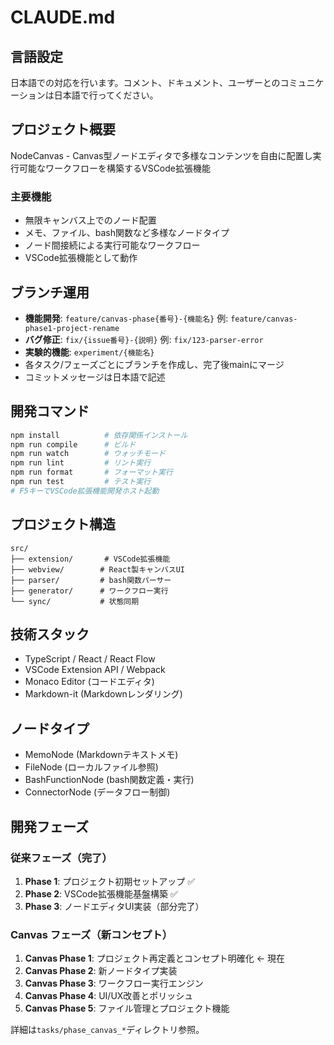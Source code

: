 # CLAUDE.md

## 言語設定
日本語での対応を行います。コメント、ドキュメント、ユーザーとのコミュニケーションは日本語で行ってください。

## プロジェクト概要
NodeCanvas - Canvas型ノードエディタで多様なコンテンツを自由に配置し実行可能なワークフローを構築するVSCode拡張機能

### 主要機能
- 無限キャンバス上でのノード配置
- メモ、ファイル、bash関数など多様なノードタイプ
- ノード間接続による実行可能なワークフロー
- VSCode拡張機能として動作

## ブランチ運用
- **機能開発**: `feature/canvas-phase{番号}-{機能名}` 例: `feature/canvas-phase1-project-rename`
- **バグ修正**: `fix/{issue番号}-{説明}` 例: `fix/123-parser-error`
- **実験的機能**: `experiment/{機能名}`
- 各タスク/フェーズごとにブランチを作成し、完了後mainにマージ
- コミットメッセージは日本語で記述

## 開発コマンド
```bash
npm install          # 依存関係インストール
npm run compile      # ビルド
npm run watch        # ウォッチモード
npm run lint         # リント実行
npm run format       # フォーマット実行
npm run test         # テスト実行
# F5キーでVSCode拡張機能開発ホスト起動
```

## プロジェクト構造
```
src/
├── extension/       # VSCode拡張機能
├── webview/        # React製キャンバスUI
├── parser/         # bash関数パーサー
├── generator/      # ワークフロー実行
└── sync/           # 状態同期
```

## 技術スタック
- TypeScript / React / React Flow
- VSCode Extension API / Webpack
- Monaco Editor (コードエディタ)
- Markdown-it (Markdownレンダリング)

## ノードタイプ
- MemoNode (Markdownテキストメモ)
- FileNode (ローカルファイル参照)
- BashFunctionNode (bash関数定義・実行)
- ConnectorNode (データフロー制御)

## 開発フェーズ
### 従来フェーズ（完了）
1. **Phase 1**: プロジェクト初期セットアップ ✅
2. **Phase 2**: VSCode拡張機能基盤構築 ✅
3. **Phase 3**: ノードエディタUI実装（部分完了）

### Canvas フェーズ（新コンセプト）
1. **Canvas Phase 1**: プロジェクト再定義とコンセプト明確化 ← 現在
2. **Canvas Phase 2**: 新ノードタイプ実装
3. **Canvas Phase 3**: ワークフロー実行エンジン
4. **Canvas Phase 4**: UI/UX改善とポリッシュ
5. **Canvas Phase 5**: ファイル管理とプロジェクト機能

詳細は`tasks/phase_canvas_*`ディレクトリ参照。